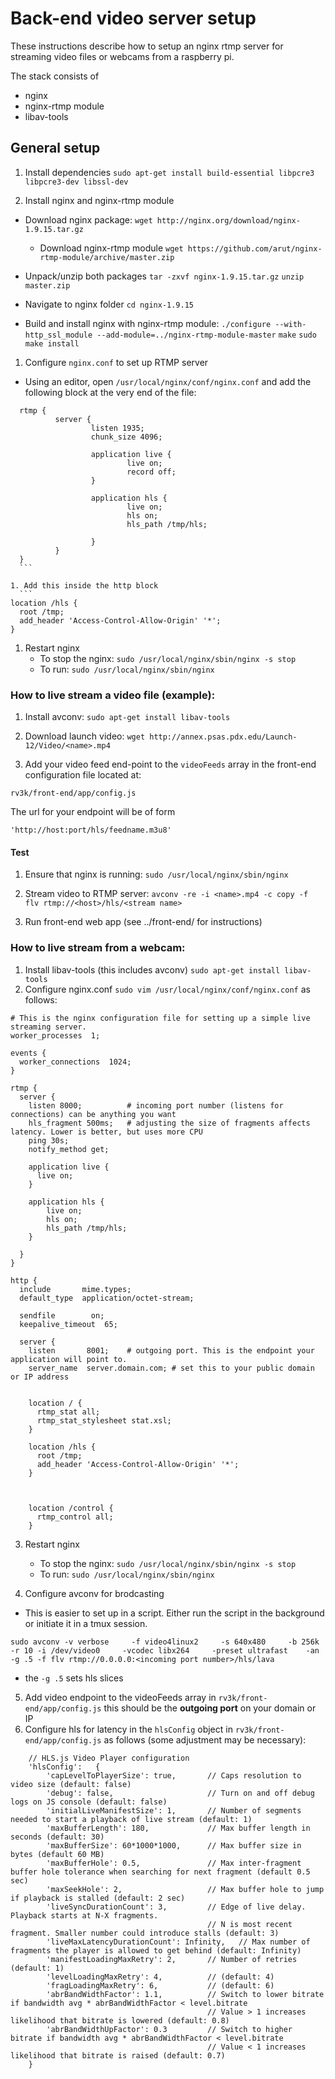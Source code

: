 # Back-end video server setup
These instructions describe how to setup an nginx rtmp server for streaming
video files or webcams from a raspberry pi.

The stack consists of
- nginx
- nginx-rtmp module
- libav-tools

## General setup

1. Install dependencies
  `sudo apt-get install build-essential libpcre3 libpcre3-dev libssl-dev`

1. Install nginx and nginx-rtmp module
  - Download nginx package:
    `wget http://nginx.org/download/nginx-1.9.15.tar.gz`
    - Download nginx-rtmp module
    `wget https://github.com/arut/nginx-rtmp-module/archive/master.zip`

  - Unpack/unzip both packages
    `tar -zxvf nginx-1.9.15.tar.gz`
    `unzip master.zip`

  - Navigate to nginx folder
    `cd nginx-1.9.15`

  - Build and install nginx with nginx-rtmp module:
    `./configure --with-http_ssl_module --add-module=../nginx-rtmp-module-master`
    `make`
    `sudo make install`


1. Configure `nginx.conf` to set up RTMP server
  - Using an editor, open `/usr/local/nginx/conf/nginx.conf` and add the
       following block at the very end of the file:
  ```
    rtmp {
            server {
                    listen 1935;
                    chunk_size 4096;

                    application live {
                            live on;
                            record off;
                    }

                    application hls {
                            live on;
                            hls on;
                            hls_path /tmp/hls;

                    }
            }
    }
    ```

1. Add this inside the http block
    ```
  location /hls {
    root /tmp;
    add_header 'Access-Control-Allow-Origin' '*';
  }
  ```



1. Restart nginx
    - To stop the nginx:
      `sudo /usr/local/nginx/sbin/nginx -s stop`
    - To run:
      `sudo /usr/local/nginx/sbin/nginx`


### How to live stream a video file (example):

1. Install avconv:
  `sudo apt-get install libav-tools`

1. Download launch video:
  `wget http://annex.psas.pdx.edu/Launch-12/Video/<name>.mp4`

1. Add your video feed end-point to the `videoFeeds` array in the front-end
configuration file located at:

`rv3k/front-end/app/config.js`

The url for your endpoint will be of form
```
'http://host:port/hls/feedname.m3u8'
```

#### Test
1. Ensure that nginx is running:
  `sudo /usr/local/nginx/sbin/nginx
  `
1. Stream video to RTMP server:
  `avconv -re -i <name>.mp4 -c copy -f flv rtmp://<host>/hls/<stream name>`

1. Run front-end web app (see ../front-end/ for instructions)

### How to live stream from a webcam:
1. Install libav-tools (this includes avconv)
  `sudo apt-get install libav-tools`
2. Configure nginx.conf `sudo vim /usr/local/nginx/conf/nginx.conf` as follows:

```
# This is the nginx configuration file for setting up a simple live streaming server.
worker_processes  1;

events {
  worker_connections  1024;
}

rtmp {
  server {
    listen 8000;          # incoming port number (listens for connections) can be anything you want
    hls_fragment 500ms;   # adjusting the size of fragments affects latency. Lower is better, but uses more CPU
    ping 30s;
    notify_method get;

    application live {
      live on;
    }

    application hls {
        live on;
        hls on;
        hls_path /tmp/hls;
    }

  }
}

http {
  include       mime.types;
  default_type  application/octet-stream;

  sendfile        on;
  keepalive_timeout  65;

  server {
    listen       8001;    # outgoing port. This is the endpoint your application will point to.
    server_name  server.domain.com; # set this to your public domain or IP address


    location / {
      rtmp_stat all;
      rtmp_stat_stylesheet stat.xsl;
    }

    location /hls {
      root /tmp;
      add_header 'Access-Control-Allow-Origin' '*';
    }  



    location /control {
      rtmp_control all;
    }
```

3. Restart nginx
    - To stop the nginx:
      `sudo /usr/local/nginx/sbin/nginx -s stop`
    - To run:
      `sudo /usr/local/nginx/sbin/nginx`

4. Configure avconv for brodcasting

- This is easier to set up in a script. Either run the script in the background or initiate it in a tmux session.
```
sudo avconv -v verbose     -f video4linux2     -s 640x480     -b 256k     -r 10 -i /dev/video0     -vcodec libx264     -preset ultrafast    -an -g .5 -f flv rtmp://0.0.0.0:<incoming port number>/hls/lava
```
- the `-g .5` sets hls slices

5. Add video endpoint to the videoFeeds array in `rv3k/front-end/app/config.js` this should be the **outgoing port** on your domain or IP
6. Configure hls for latency in the `hlsConfig` object in `rv3k/front-end/app/config.js` as follows (some adjustment may be necessary):
```
    // HLS.js Video Player configuration
    'hlsConfig':   {
        'capLevelToPlayerSize': true,       // Caps resolution to video size (default: false)
        'debug': false,                     // Turn on and off debug logs on JS console (default: false)
        'initialLiveManifestSize': 1,       // Number of segments needed to start a playback of live stream (default: 1)
        'maxBufferLength': 180,             // Max buffer length in seconds (default: 30)
        'maxBufferSize': 60*1000*1000,      // Max buffer size in bytes (default 60 MB)
        'maxBufferHole': 0.5,               // Max inter-fragment buffer hole tolerance when searching for next fragment (default 0.5 sec)
        'maxSeekHole': 2,                   // Max buffer hole to jump if playback is stalled (default: 2 sec)
        'liveSyncDurationCount': 3,         // Edge of live delay. Playback starts at N-X fragments.
                                            // N is most recent fragment. Smaller number could introduce stalls (default: 3)
        'liveMaxLatencyDurationCount': Infinity,   // Max number of fragments the player is allowed to get behind (default: Infinity)
        'manifestLoadingMaxRetry': 2,       // Number of retries (default: 1)
        'levelLoadingMaxRetry': 4,          // (default: 4)
        'fragLoadingMaxRetry': 6,           // (default: 6)
        'abrBandWidthFactor': 1.1,          // Switch to lower bitrate if bandwidth avg * abrBandWidthFactor < level.bitrate
                                            // Value > 1 increases likelihood that bitrate is lowered (default: 0.8)
        'abrBandWidthUpFactor': 0.3         // Switch to higher bitrate if bandwidth avg * abrBandWidthFactor < level.bitrate
                                            // Value < 1 increases likelihood that bitrate is raised (default: 0.7)
    }
```
